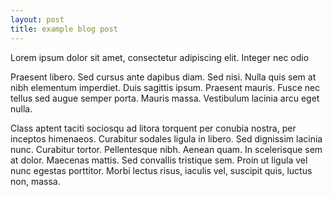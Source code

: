 ```yaml
---
layout: post
title: example blog post
---
```


Lorem ipsum dolor sit amet, consectetur adipiscing elit. Integer nec odio

Praesent libero. Sed cursus ante dapibus diam. Sed nisi. Nulla quis sem 
at nibh elementum imperdiet. Duis sagittis ipsum. Praesent mauris. Fusce 
nec tellus sed augue semper porta. Mauris massa. Vestibulum lacinia arcu eget nulla. 

Class aptent taciti sociosqu ad litora torquent per conubia nostra, per inceptos 
himenaeos. Curabitur sodales ligula in libero. Sed dignissim lacinia nunc. 
Curabitur tortor. Pellentesque nibh. Aenean quam. In scelerisque sem at dolor. 
Maecenas mattis. Sed convallis tristique sem. Proin ut ligula vel nunc egestas 
porttitor. Morbi lectus risus, iaculis vel, suscipit quis, luctus non, massa. 


